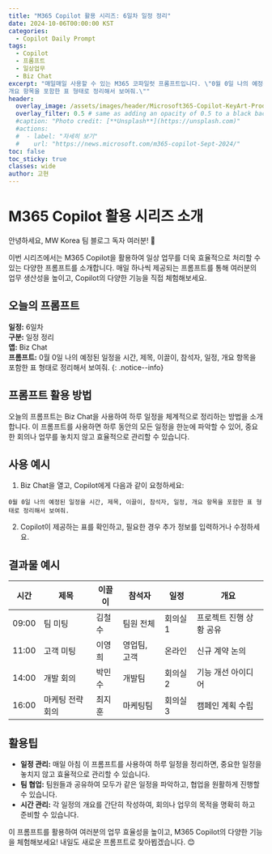 ```yaml
---
title: "M365 Copilot 활용 시리즈: 6일차 일정 정리"
date: 2024-10-06T00:00:00 KST
categories:
  - Copilot Daily Prompt
tags:
  - Copilot
  - 프롬프트
  - 일상업무
  - Biz Chat
excerpt: "매일매일 사용할 수 있는 M365 코파일럿 프롬프트입니다. \"0월 0일 나의 예정된 일정을 시간, 제목, 이끌이, 첨석자, 일정
개요 항목을 포함한 표 형태로 정리해서 보여줘.\""
header:
  overlay_image: /assets/images/header/Microsoft365-Copilot-KeyArt-Productivity-6K-01.png
  overlay_filter: 0.5 # same as adding an opacity of 0.5 to a black background
  #caption: "Photo credit: [**Unsplash**](https://unsplash.com)"
  #actions:
  #  - label: "자세히 보기"
  #    url: "https://news.microsoft.com/m365-copilot-Sept-2024/"
toc: false
toc_sticky: true
classes: wide
author: 고현
---
```


# M365 Copilot 활용 시리즈 소개

안녕하세요, MW Korea 팀 블로그 독자 여러분! 🎉

이번 시리즈에서는 M365 Copilot을 활용하여 일상 업무를 더욱 효율적으로 처리할 수 있는 다양한 프롬프트를 소개합니다. 매일 하나씩 제공되는 프롬프트를 통해 여러분의 업무 생산성을 높이고, Copilot의 다양한 기능을 직접 체험해보세요.

## 오늘의 프롬프트
**일정:** 6일차  
**구분:** 일정 정리  
**앱:** Biz Chat  
**프롬프트:** 0월 0일 나의 예정된 일정을 시간, 제목, 이끌이, 참석자, 일정, 개요 항목을 포함한 표 형태로 정리해서 보여줘.
{: .notice--info}

## 프롬프트 활용 방법
오늘의 프롬프트는 Biz Chat을 사용하여 하루 일정을 체계적으로 정리하는 방법을 소개합니다. 이 프롬프트를 사용하면 하루 동안의 모든 일정을 한눈에 파악할 수 있어, 중요한 회의나 업무를 놓치지 않고 효율적으로 관리할 수 있습니다.

## 사용 예시
1. Biz Chat을 열고, Copilot에게 다음과 같이 요청하세요:
```plaintext
0월 0일 나의 예정된 일정을 시간, 제목, 이끌이, 참석자, 일정, 개요 항목을 포함한 표 형태로 정리해서 보여줘.
```
2. Copilot이 제공하는 표를 확인하고, 필요한 경우 추가 정보를 입력하거나 수정하세요.

## 결과물 예시
| 시간  | 제목          | 이끌이    | 참석자       | 일정       | 개요                  |
|-------|---------------|-----------|--------------|------------|-----------------------|
| 09:00 | 팀 미팅       | 김철수    | 팀원 전체    | 회의실 1   | 프로젝트 진행 상황 공유 |
| 11:00 | 고객 미팅     | 이영희    | 영업팀, 고객 | 온라인     | 신규 계약 논의        |
| 14:00 | 개발 회의     | 박민수    | 개발팀       | 회의실 2   | 기능 개선 아이디어    |
| 16:00 | 마케팅 전략 회의 | 최지훈 | 마케팅팀     | 회의실 3   | 캠페인 계획 수립      |

## 활용팁
- **일정 관리:** 매일 아침 이 프롬프트를 사용하여 하루 일정을 정리하면, 중요한 일정을 놓치지 않고 효율적으로 관리할 수 있습니다.
- **팀 협업:** 팀원들과 공유하여 모두가 같은 일정을 파악하고, 협업을 원활하게 진행할 수 있습니다.
- **시간 관리:** 각 일정의 개요를 간단히 작성하여, 회의나 업무의 목적을 명확히 하고 준비할 수 있습니다.

이 프롬프트를 활용하여 여러분의 업무 효율성을 높이고, M365 Copilot의 다양한 기능을 체험해보세요! 내일도 새로운 프롬프트로 찾아뵙겠습니다. 😊



